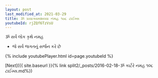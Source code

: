 ```yaml
---
layout: post
last_modified_at: 2021-03-29
title: ૐ પ્રયાગવમશય્યા નમહ ૧૦૮ ટાઈમ્સ
youtubeId: rjZQf6TzVsU
---
```

 
 
 ૐ સર્વ લોક કૃથે નમહ  
 
 -  જે સર્વ જગતનું સર્જન કરે છે 
 
  
 
  
 
 
 
 
 
 


{% include youtubePlayer.html id=page.youtubeId %}
 
[Next]({{ site.baseurl }}{% link  split2/_posts/2016-02-18-ૐ કાર્ટરે નમહ ૧૦૮ ટાઈમ્સ.md%})
 
